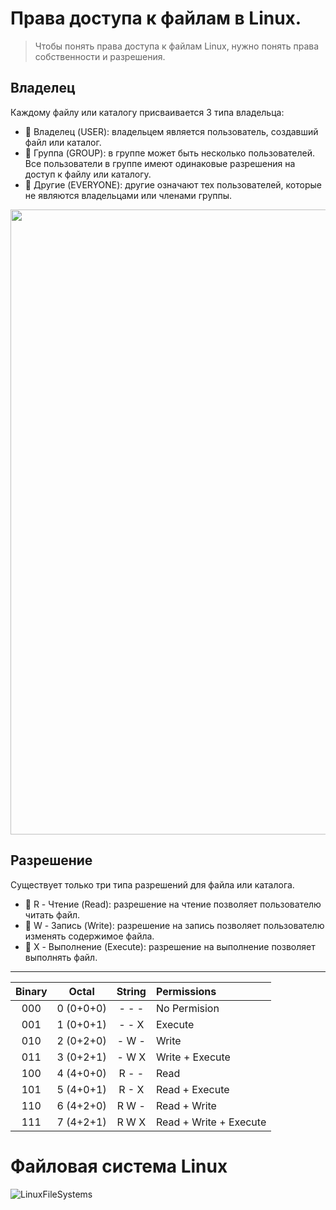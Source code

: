 # Права доступа к файлам в Linux.

> Чтобы понять права доступа к файлам Linux, нужно понять права собственности и разрешения.


## Владелец

Каждому файлу или каталогу присваивается 3 типа владельца:

- 🔹 Владелец (USER): владельцем является пользователь, создавший файл или каталог.
- 🔹 Группа (GROUP): в группе может быть несколько пользователей. Все пользователи в группе имеют одинаковые разрешения на доступ к файлу или каталогу.
- 🔹 Другие (EVERYONE): другие означают тех пользователей, которые не являются владельцами или членами группы.


<img src="https://github.com/orrstudio/My-Notes-and-Manuals/assets/65281943/24a19933-1162-4ef3-85ff-5b692a3dcbd0" width="1000">


## Разрешение

Существует только три типа разрешений для файла или каталога.

- 🔹 R - Чтение (Read): разрешение на чтение позволяет пользователю читать файл.
- 🔹 W - Запись (Write): разрешение на запись позволяет пользователю изменять содержимое файла.
- 🔹 X - Выполнение (Execute): разрешение на выполнение позволяет выполнять файл.

---

|Binary|Octal|String|Permissions|
|:---:|:---:|:---:|:---------------|
|000|0 (0+0+0)|- - -|No Permision|
|001|1 (0+0+1)|- - X|Execute|
|010|2 (0+2+0)|- W -|Write|
|011|3 (0+2+1)|- W X|Write + Execute|
|100|4 (4+0+0)|R - -|Read|
|101|5 (4+0+1)|R - X|Read + Execute|
|110|6 (4+2+0)|R W -|Read + Write|
|111|7 (4+2+1)|R W X|Read + Write + Execute|


# Файловая система Linux

![LinuxFileSystems](https://github.com/orrstudio/My-Notes-and-Manuals/assets/65281943/e1ffd7b4-5ee2-4291-9562-964605b3ace0)

